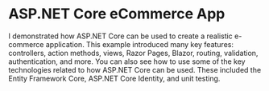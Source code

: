 # ASP.NET Core eCommerce App
I demonstrated how ASP.NET Core can be used to create a realistic e-commerce application. This example introduced many key features: controllers, action methods, views, Razor Pages, Blazor, routing, validation, authentication, and more. You can also see how to use some of the key technologies related to how ASP.NET Core can be used. These included the Entity Framework Core, ASP.NET Core Identity, and unit testing. 
